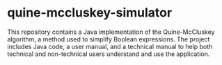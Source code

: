 # quine-mccluskey-simulator
This repository contains a Java implementation of the Quine-McCluskey algorithm, a method used to simplify Boolean expressions. The project includes Java code, a user manual, and a technical manual to help both technical and non-technical users understand and use the application.
